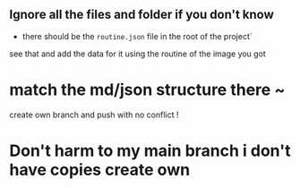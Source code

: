 ## Ignore all the files and folder if you don't know

- there should be the `routine.json` file in the root of the project`

see that and add the data for it
using the routine of the image you got

# match the md/json structure there ~

create own branch and push with no conflict !

# Don't harm to my main branch i don't have copies create own
